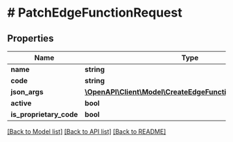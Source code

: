 # # PatchEdgeFunctionRequest

## Properties

Name | Type | Description | Notes
------------ | ------------- | ------------- | -------------
**name** | **string** |  | [optional]
**code** | **string** |  | [optional]
**json_args** | [**\OpenAPI\Client\Model\CreateEdgeFunctionRequestJsonArgs**](CreateEdgeFunctionRequestJsonArgs.md) |  | [optional]
**active** | **bool** |  | [optional]
**is_proprietary_code** | **bool** |  | [optional]

[[Back to Model list]](../../README.md#models) [[Back to API list]](../../README.md#endpoints) [[Back to README]](../../README.md)
